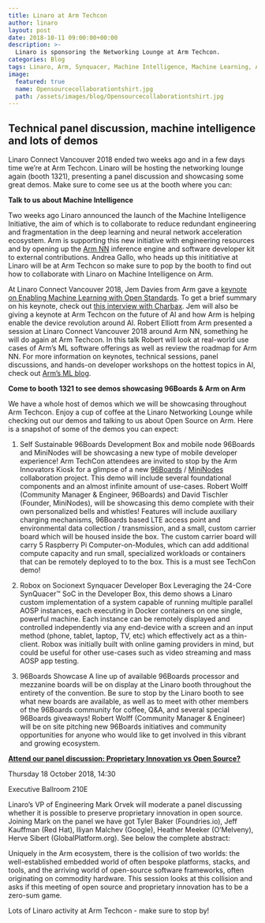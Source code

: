 ```yaml
---
title: Linaro at Arm Techcon
author: linaro
layout: post
date: 2018-10-11 09:00:00+00:00
description: >-
  Linaro is sponsoring the Networking Lounge at Arm Techcon.
categories: Blog
tags: Linaro, Arm, Synquacer, Machine Intelligence, Machine Learning, Arm NN, 96Boards, MiniNodes, Developer Box, Socionext, open source
image:
  featured: true
  name: Opensourcecollaborationtshirt.jpg
  path: /assets/images/blog/Opensourcecollaborationtshirt.jpg
---
```


## Technical panel discussion, machine intelligence and lots of demos

Linaro Connect Vancouver 2018 ended two weeks ago and in a few days time we’re at Arm Techcon. Linaro will be hosting the networking lounge again (booth 1321), presenting a panel discussion and showcasing some great demos. Make sure to come see us at the booth where you can:

**Talk to us about Machine Intelligence**

Two weeks ago Linaro announced the launch of the Machine Intelligence Initiative, the aim of which is to collaborate to reduce redundant engineering and fragmentation in the deep learning and neural network acceleration ecosystem. Arm is supporting this new initiative with engineering resources and by opening up the [Arm NN](https://developer.arm.com/products/processors/machine-learning/arm-nn) inference engine and software developer kit to external contributions. Andrea Gallo, who heads up this inititiative at Linaro will be at Arm Techcon so make sure to pop by the booth to find out how to collaborate with Linaro on Machine Intelligence on Arm.

At Linaro Connect Vancouver 2018, Jem Davies from Arm gave a [keynote on Enabling Machine Learning with Open Standards](https://connect.linaro.org/resources/yvr18/yvr18-300k2/). To get a brief summary on his keynote, check out [this interview with Charbax](https://www.youtube.com/watch?v=VYY6RbrzEr8). Jem will also be giving a keynote at Arm Techcon on the future of AI and how Arm is helping enable the device revolution around AI. Robert Elliott from Arm presented a session at Linaro Connect Vancouver 2018 around Arm NN, something he will do again at Arm Techcon. In this talk Robert will look at real-world use cases of Arm’s ML software offerings as well as review the roadmap for Arm NN. For more information on keynotes, technical sessions, panel discussions, and hands-on developer workshops on the hottest topics in AI, check out [Arm’s ML blog](https://community.arm.com/company/b/blog/posts/machine-learning-at-arm-techcon-2018).

**Come to booth 1321 to see demos showcasing 96Boards & Arm on Arm**

We have a whole host of demos which we will be showcasing throughout Arm Techcon. Enjoy a cup of coffee at the Linaro Networking Lounge while checking out our demos and talking to us about Open Source on Arm. Here is a snapshot of some of the demos you can expect:

1. Self Sustainable 96Boards Development Box and mobile node
96Boards and MiniNodes will be showcasing a new type of mobile developer experience! Arm TechCon attendees are invited to stop by the Arm Innovators Kiosk for a glimpse of a new [96Boards](https://www.96boards.org/) / [MiniNodes](https://www.mininodes.com/) collaboration project. This demo will include several foundational components and an almost infinite amount of use-cases. Robert Wolff (Community Manager & Engineer, 96Boards) and David Tischler (Founder, MiniNodes), will be showcasing this demo complete with their own personalized bells and whistles! Features will include auxiliary charging mechanisms, 96Boards based LTE access point and environmental data collection / transmission, and a small, custom carrier board which will be housed inside the box. The custom carrier board will carry 5 Raspberry Pi Computer-on-Modules, which can add additional compute capacity and run small, specialized workloads or containers that can be remotely deployed to to the box. This is a must see TechCon demo!

2. Robox on Socionext Synquacer Developer Box
Leveraging the 24-Core SynQuacer™ SoC in the Developer Box, this demo shows a Linaro custom implementation of a system capable of running multiple parallel AOSP instances, each executing in Docker containers on one single, powerful machine. Each instance can be remotely displayed and controlled independently via any end-device with a screen and an input method (phone, tablet, laptop, TV, etc) which effectively act as a thin-client. Robox was initially built with online gaming providers in mind, but could be useful for other use-cases such as video streaming and mass AOSP app testing.

3. 96Boards Showcase
A line up of available 96Boards processor and mezzanine boards will be on display at the Linaro booth throughout the entirety of the convention. Be sure to stop by the Linaro booth to see what new boards are available, as well as to meet with other members of the 96Boards community for coffee, Q&A, and several special 96Boards giveaways! Robert Wolff (Community Manager & Engineer) will be on site pitching new 96Boards initiatives and community opportunities for anyone who would like to get involved in this vibrant and growing ecosystem.

[**Attend our panel discussion: Proprietary Innovation vs Open Source?**](https://schedule.techcon.arm.com/SessionDetail.aspx?id=480518)

Thursday 18 October 2018, 14:30

Executive Ballroom 210E

Linaro’s VP of Engineering Mark Orvek will moderate a panel discussing whether it is possible to preserve proprietary innovation in open source. Joining Mark on the panel we have got Tyler Baker (Foundries.io), Jeff Kauffman (Red Hat), Iliyan Malchev (Google), Heather Meeker (O’Melveny), Herve Sibert (GlobalPlatform.org). See below the complete abstract:

Uniquely in the Arm ecosystem, there is the collision of two worlds: the well-established embedded world of often bespoke platforms, stacks, and tools, and the arriving world of open-source software frameworks, often originating on commodity hardware. This session looks at this collision and asks if this meeting of open source and proprietary innovation has to be a zero-sum game.

Lots of Linaro activity at Arm Techcon - make sure to stop by!
